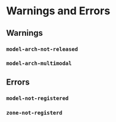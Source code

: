 # Warnings and Errors

## Warnings

### `model-arch-not-released`


### `model-arch-multimodal`


## Errors

### `model-not-registered`

### `zone-not-registerd`
